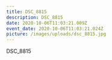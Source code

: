 ```yaml
---
title: DSC_8815
description: DSC_8815
date: 2020-10-06T11:03:21.009Z
event_date: 2020-10-06T11:03:21.024Z
picture: /images/uploads/dsc_8815.jpg
---
```

DSC_8815